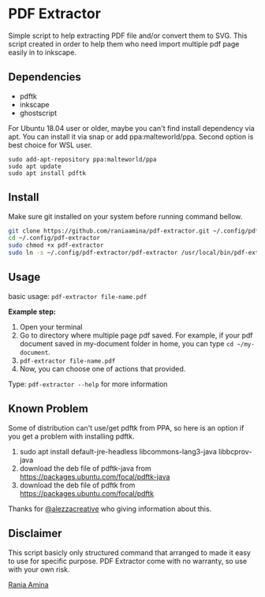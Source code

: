 # PDF Extractor

Simple script to help extracting PDF file and/or convert them to SVG. This script created in order to help them who need import multiple pdf page easily in to inkscape.

## Dependencies
- pdftk
- inkscape
- ghostscript

For Ubuntu 18.04 user or older, maybe you can't find install dependency via apt. You can install it via snap or add ppa:malteworld/ppa. Second option is best choice for WSL user. 

```
sudo add-apt-repository ppa:malteworld/ppa
sudo apt update
sudo apt install pdftk
```

## Install
Make sure git installed on your system before running command bellow.

```bash
git clone https://github.com/raniaamina/pdf-extractor.git ~/.config/pdf-extractor
cd ~/.config/pdf-extractor
sudo chmod +x pdf-extractor
sudo ln -s ~/.config/pdf-extractor/pdf-extractor /usr/local/bin/pdf-extractor
```

## Usage
basic usage:
`pdf-extractor file-name.pdf`

**Example step:**
1. Open your terminal
2. Go to directory where multiple page pdf saved. For example, if your pdf document saved in my-document folder in home, you can type `cd ~/my-document`. 
3. `pdf-extractor file-name.pdf`
4. Now, you can choose one of actions that provided.

Type: `pdf-extractor --help` for more information


## Known Problem
Some of distribution can't use/get pdftk from PPA, so here is an option if you get a problem with installing pdftk.
1. sudo apt install default-jre-headless libcommons-lang3-java libbcprov-java
2. download the deb file of pdftk-java from https://packages.ubuntu.com/focal/pdftk-java
3. download the deb file of pdftk from https://packages.ubuntu.com/focal/pdftk

Thanks for [@alezzacreative](https://github.com/alezzacreative) who giving information about this.



## Disclaimer
This script basicly only structured command that arranged to made it easy to use for specific purpose. PDF Extractor come with no warranty, so use with your own risk. 

[Rania Amina](https://raniaamina.id)

